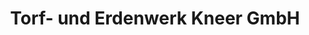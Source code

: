 ---
title: "Torf- und Erdenwerk Kneer GmbH"
url: /wilhelmsdorf/torf-und-erdenwerk-kneer-gmbh/
shop: Garten-Center
---
